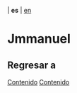 | **es** | [en](../english/biographies/jmmanuel.md)

#  Jmmanuel




## Regresar a

[Contenido](../biografias.md)
[Contenido](../contenido.md)
